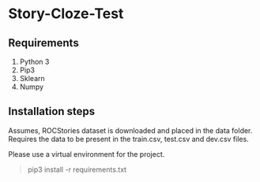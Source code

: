 # Story-Cloze-Test

## Requirements 

1. Python 3
2. Pip3
3. Sklearn
4. Numpy

## Installation steps
Assumes, ROCStories dataset is downloaded and placed in the data folder. 
Requires the data to be present in the train.csv, test.csv and dev.csv files. 

Please use a virtual environment for the project. 
> pip3 install -r requirements.txt